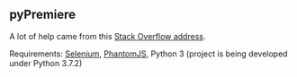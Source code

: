 ## pyPremiere

A lot of help came from this [Stack Overflow address](https://stackoverflow.com/questions/8049520/web-scraping-javascript-page-with-python).

Requirements:
[Selenium](https://selenium-python.readthedocs.io/installation.html), [PhantomJS](http://phantomjs.org/download.html), Python 3 (project is being developed under Python 3.7.2)
